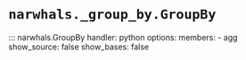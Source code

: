 # `narwhals._group_by.GroupBy`

::: narwhals.GroupBy
    handler: python
    options:
      members:
        - agg
      show_source: false
      show_bases: false
